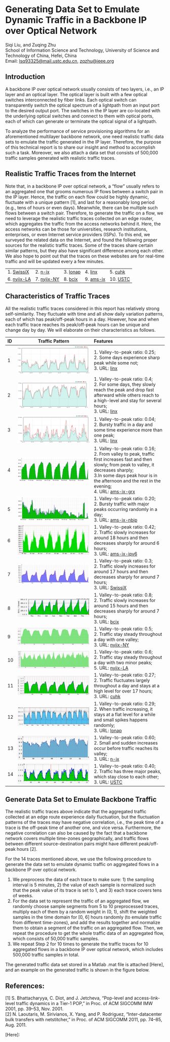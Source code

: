 
# Generating Data Set to Emulate Dynamic Traffic in a Backbone IP over Optical Network
Siqi Liu, and Zuqing Zhu<br>
School of Information Science and Technology, 
University of Science and Technology of China, Hefei, China<br>
Email: lsq93325@mail.ustc.edu.cn, zqzhu@ieee.org
## Introduction
A backbone IP over optical network usually consists of two layers, i.e., an IP layer and an optical layer. The optical layer is built with a few optical switches interconnected by fiber links. Each optical switch can transparently switch the optical spectrum of a lightpath from an input port to the desired output port. The switches in the IP layer are co-located with the underlying optical switches and connect to them with optical ports, each of which can generate or terminate the optical signal of a lightpath.

To analyze the performance of service provisioning algorithms for an aforementioned multilayer backbone network, one need realistic traffic data sets to emulate the traffic generated in the IP layer. Therefore, the purpose of this technical report is to share our insight and method to accomplish such a task. Moreover, we also attach a data set that consists of 500,000 traffic samples generated with realistic traffic traces.

## Realistic Traffic Traces from the Internet
Note that, in a backbone IP over optical network, a “flow” usually refers to an aggregated one that grooms numerous IP flows between a switch pair in the IP layer. Hence, the traffic on each flow could be highly dynamic, fluctuate with a unique pattern \[1\], and last for a reasonably long period (e.g., tens of hours or even days). Meanwhile, there can be multiple such flows between a switch pair. Therefore, to generate the traffic on a flow, we need to leverage the realistic traffic traces collected on an edge router, which aggregates the traffic from the access networks behind it. Here, the access networks can be those for universities, research institutions, enterprises, or even Internet service providers (ISPs). To this end, we surveyed the related data on the Internet, and found the following proper sources for the realistic traffic traces. Some of the traces share certain similar patterns, but they also have significant difference among each other. We also hope to point out that the traces on these websites are for real-time traffic and will be updated every a few minutes.

|          |                  |          |          |          |
| :--------| :--------------- | :--------| :--------| :--------|
| 1. [SwissiX] | 2. [n-ix] | 3. [lonap]|4. [linx]|5. [cuhk] |
|6. [nyiix-LA] | 7. [nyiix-NY]| 8. [bcix]|9. [ams-ix]|10. [USTC] |


## Characteristics of Traffic Traces
All the realistic traffic traces considered in this report has relatively strong self-similarity. They fluctuate with time and all show daily variation patterns, each of which has peak/off-peak hours in a day. However, how and when each traffic trace reaches its peak/off-peak hours can be unique and change day by day. We will elaborate on their characteristics as follows.


| ID  |  Traffic Pattern | Features |
| :--------| :---------------: | :--------|
|1| ![pat01](https://github.com/lsq93325/Traffic-creation/raw/master/image/w01.JPG)| 1. Valley-to-peak ratio: 0.25; <br> 2. Some days experience sharp peak while some not;<br> 3. URL: [linx]|
|2|![pat02](https://github.com/lsq93325/Traffic-creation/raw/master/image/w02.JPG)|1. Valley-to-peak ratio: 0.4;<br> 2. For some days, they slowly reach the peak and drop fast afterward while others reach to a high-level and stay for several hours; <br> 3. URL: [linx]|
|3|![pat03](https://github.com/lsq93325/Traffic-creation/raw/master/image/w03.JPG)|1. Valley-to-peak ratio: 0.04;<br> 2. Bursty traffic in a day and some time experience more than one peak;<br> 3. URL: [linx]|
|4|![pat04](https://github.com/lsq93325/Traffic-creation/raw/master/image/w04.JPG)|1. Valley-to-peak ratio: 0.16;<br> 2. From valley to peak, traffic first increases fast and then slowly; from peak to valley, it decreases sharply;<br> 3.In some days peak hour is in the afternoon and the rest in the evening; <br> 4. URL: [ams-ix-grx]|
|5|![pat05](https://github.com/lsq93325/Traffic-creation/raw/master/image/w05.JPG)|1. Valley-to-peak ratio: 0.20;<br> 2. Bursty traffic with major peaks occurring randomly in a day;<br> 3. URL: [ams-ix-nbip]|
|6|![pat06](https://github.com/lsq93325/Traffic-creation/raw/master/image/w06.JPG)|1. Valley-to-peak ratio: 0.42;<br> 2. Traffic slowly increases for around 18 hours and then decreases sharply for around 6 hours;<br> 3. URL: [ams-ix-ipv6]|
|7|![pat07](https://github.com/lsq93325/Traffic-creation/raw/master/image/w07.JPG)|1. Valley-to-peak ratio: 0.3;<br> 2. Traffic slowly increases for around 17 hours and then decreases sharply for around 7 hours; <br> 3. URL: [SwissiX]|
|8|![pat08](https://github.com/lsq93325/Traffic-creation/raw/master/image/w08.JPG)|1. Valley-to-peak ratio: 0.8; <br> 2. Traffic slowly increases for around 15 hours and then decreases sharply for around 7 hours;<br> 3. URL: [bcix]|
|9|![pat09](https://github.com/lsq93325/Traffic-creation/raw/master/image/w09.JPG)|1. Valley-to-peak ratio: 0.5; <br> 2. Traffic stay steady throughout a day with one valley;<br> 3. URL: [nyiix-NY]|
|10|![pat10](https://github.com/lsq93325/Traffic-creation/raw/master/image/w10.JPG)|1. Valley-to-peak ratio: 0.6; <br> 2. Traffic stay steady throughout a day with two minor peaks;<br> 5. URL: [nyiix-LA]|
|11|![pat11](https://github.com/lsq93325/Traffic-creation/raw/master/image/w11.JPG)|1. Valley-to-peak ratio: 0.27; <br> 2. Traffic fluctuates largely throughout a day and stays at a high level for over 17 hours;<br> 3. URL: [cuhk]|
|12|![pat12](https://github.com/lsq93325/Traffic-creation/raw/master/image/w12.JPG)|1. Valley-to-peak ratio: 0.29; <br> 2. When traffic increasing, it stays at a flat level for a while and small spikes happens randomly; <br> 3. URL: [lonap]|
|13|![pat13](https://github.com/lsq93325/Traffic-creation/raw/master/image/w13.JPG)|1. Valley-to-peak ratio: 0.60; <br> 2. Small and sudden increases occur before traffic reaches its valley;<br> 3. URL: [n-ix]|
|14|![pat14](https://github.com/lsq93325/Traffic-creation/raw/master/image/w14.JPG)|1. Valley-to-peak ratio: 0.40; <br> 2. Traffic has three major peaks, which stay close to each other;<br> 3. URL: [USTC]|

## Generate Data Set to Emulate Backbone Traffic
The realistic traffic traces above indicate that the aggregated traffic collected at an edge route experience daily fluctuation, but the fluctuation patterns of the traces may have negative correlation, i.e., the peak time of a trace is the off-peak time of another one, and vice versa. Furthermore, the negative correlation can also be caused by the fact that a backbone network covers multiple time-zones geographically, and traffic flows between different source-destination pairs might have different peak/off-peak hours \[2\].

For the 14 traces mentioned above, we use the following procedure to generate the data set to emulate dynamic traffic on aggregated flows in a backbone IP over optical network.

1.	We preprocess the data of each trace to make sure: 1) the sampling interval is 5 minutes, 2) the value of each sample is normalized such that the peak value of its trace is set to 1, and 3) each trace covers tens of weeks.
2.	For the data set to represent the traffic of an aggregated flow, we randomly choose sample segments from 5 to 10 preprocessed traces, multiply each of them by a random weight in (0, 1), shift the weighted samples in the time domain for \[0, 6\] hours randomly (to emulate traffic from different time-zones), and add the results together and normalize them to obtain a segment of the traffic on an aggregated flow. Then, we repeat the procedure to get the whole traffic data of an aggregated flow, which consists of 50,000 traffic samples.
3.	We repeat Step 2 for 10 times to generate the traffic traces for 10 aggregated flows in a backbone IP over optical network, which includes 500,000 traffic samples in total.

The generated traffic data set stored in a Matlab .mat file is attached [Here], and an example on the generated traffic is shown in the figure below.

## References:

\[1\] S. Bhattacharyya, C. Diot, and J. Jetcheva, “Pop-level and access-link-level traffic dynamics in a Tier-1 POP,” in Proc. of ACM SIGCOMM IMW 2001, pp. 39–53, Nov. 2001.<br>
\[2\] N. Laoutaris, M. Sirivianos, X. Yang, and P. Rodriguez, “Inter-datacenter bulk transfers with netstitcher,” in Proc. of ACM SIGCOMM 2011, pp. 74–85, Aug. 2011.




[SwissiX]: https://www.swissix.ch/infrastructure/traffic
[n-ix]: http://www.n-ix.net/tools/verkehrstatistik/verkehrstatistik-traffic/
[lonap]: https://www.lonap.net/mrtg/lonap-total.html
[linx]: https://portal.linx.net/stats/lans
[cuhk]: http://www.cuhk.edu.hk/hkix/stat/aggt/hkix-aggregate.html
[nyiix-LA]: https://www.nyiix.net/LA-mrtg/sum.html
[nyiix-NY]: https://www.nyiix.net/mrtg/sum.html
[bcix]: https://www.bcix.de/bcix/traffic/
[ams-ix]: https://stats.ams-ix.net/index.html
[ams-ix-grx]: https://stats.ams-ix.net/grx.html
[ams-ix-nbip]: https://stats.ams-ix.net/nbip.html
[ams-ix-ipv6]: https://stats.ams-ix.net/sflow/index.html
[USTC]: http://202.38.64.40/cgi-bin/mrtg-rrd-1000g.cgi/
[Paper]: https://dl.acm.org/citation.cfm?id=505209
[Here]: 
